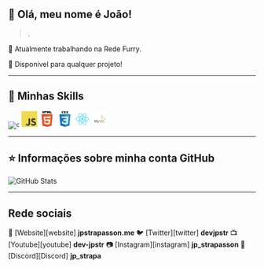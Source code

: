 ## 💜 Olá, meu nome é <strong>João!</strong>

> .

🔭 Atualmente trabalhando na Rede Furry.

💬 Disponivel para qualquer projeto!

---

## 🚀 Minhas Skills

<code><img height="32" src="https://cdn.iconscout.com/icon/free/png-512/c-programming-569564.png" alt="c"/></code>
<code><img height="32" src="https://raw.githubusercontent.com/github/explore/80688e429a7d4ef2fca1e82350fe8e3517d3494d/topics/javascript/javascript.png" alt="Javascript"/></code>
<code><img height="32" src="https://raw.githubusercontent.com/github/explore/80688e429a7d4ef2fca1e82350fe8e3517d3494d/topics/html/html.png" alt="HTML5"/></code>
<code><img height="32" src="https://raw.githubusercontent.com/github/explore/80688e429a7d4ef2fca1e82350fe8e3517d3494d/topics/css/css.png" alt="CSS"/></code>
<code><img height="32" src="https://raw.githubusercontent.com/github/explore/80688e429a7d4ef2fca1e82350fe8e3517d3494d/topics/react/react.png" alt="React"/></code></code>
<code><img height="32" src="https://raw.githubusercontent.com/github/explore/80688e429a7d4ef2fca1e82350fe8e3517d3494d/topics/mysql/mysql.png" alt="MySQL"/></code>

---

## ⭐ Informações sobre minha conta GitHub

![GitHub Stats](https://github-readme-stats.vercel.app/api?username=dev-jpstr&show_icons=true)

---

## Rede sociais

🏡 [Website][website] **jpstrapasson.me**
🐦 [Twitter][twitter] **devjpstr**
📺 [Youtube][youtube] **dev-jpstr**
📷 [Instagram][instagram] **jp_strapasson**
👔 [Discord][Discord] **jp_strapa**
